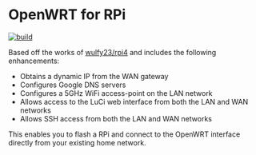 # OpenWRT for RPi
[![build](https://github.com/damianperera/openwrt-rpi/actions/workflows/build.yml/badge.svg)](https://github.com/damianperera/openwrt-rpi/actions/workflows/build.yml)

Based off the works of [wulfy23/rpi4](https://github.com/wulfy23/rpi4) and includes the following enhancements:
- Obtains a dynamic IP from the WAN gateway
- Configures Google DNS servers
- Configures a 5GHz WiFi access-point on the LAN network
- Allows access to the LuCi web interface from both the LAN and WAN networks
- Allows SSH access from both the LAN and WAN networks

This enables you to flash a RPi and connect to the OpenWRT interface directly from your existing home network.
